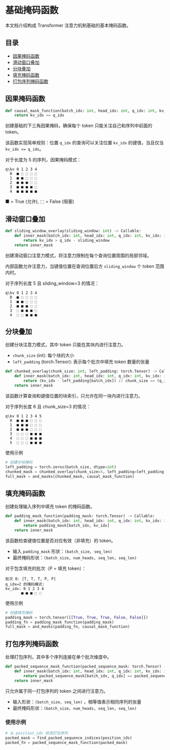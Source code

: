 # 基础掩码函数

本文档介绍构成 Transformer 注意力机制基础的基本掩码函数。

## 目录
- [因果掩码函数](#因果掩码函数)
- [滑动窗口叠加](#滑动窗口叠加)
- [分块叠加](#分块叠加)
- [填充掩码函数](#填充掩码函数)
- [打包序列掩码函数](#打包序列掩码函数)

## 因果掩码函数

```python
def causal_mask_function(batch_idx: int, head_idx: int, q_idx: int, kv_idx: int) -> bool:
    return kv_idx <= q_idx
```

创建基础的下三角因果掩码，确保每个 token 只能关注自己和序列中前面的 token。

该函数实现简单规则：位置 `q_idx` 的查询可以关注位置 `kv_idx` 的键值，当且仅当 `kv_idx <= q_idx`。

对于长度为 5 的序列，因果掩码模式：
```
q\kv 0 1 2 3 4
  0  ■ ⬚ ⬚ ⬚ ⬚
  1  ■ ■ ⬚ ⬚ ⬚
  2  ■ ■ ■ ⬚ ⬚
  3  ■ ■ ■ ■ ⬚
  4  ■ ■ ■ ■ ■
```
■ = True (允许), ⬚ = False (阻塞)


## 滑动窗口叠加

```python
def sliding_window_overlay(sliding_window: int) -> Callable:
    def inner_mask(batch_idx: int, head_idx: int, q_idx: int, kv_idx: int) -> bool:
        return kv_idx > q_idx - sliding_window
    return inner_mask
```

创建滑动窗口注意力模式，将注意力限制在每个查询位置周围的局部邻域。

内部函数允许注意力，当键值位置在查询位置后方 `sliding_window` 个 token 范围内时。

对于序列长度 5 且 sliding_window=3 的情况：
```
q\kv 0 1 2 3 4
  0  ■ ⬚ ⬚ ⬚ ⬚
  1  ■ ■ ⬚ ⬚ ⬚
  2  ■ ■ ■ ⬚ ⬚
  3  ⬚ ■ ■ ■ ⬚
  4  ⬚ ⬚ ■ ■ ■
```

## 分块叠加

创建分块注意力模式，其中 token 只能在其块内进行注意力。

- `chunk_size` (int): 每个块的大小
- `left_padding` (torch.Tensor): 表示每个批次中填充 token 数量的张量

```python
def chunked_overlay(chunk_size: int, left_padding: torch.Tensor) -> Callable:
    def inner_mask(batch_idx: int, head_idx: int, q_idx: int, kv_idx: int) -> bool:
        return (kv_idx - left_padding[batch_idx]) // chunk_size == (q_idx - left_padding[batch_idx]) // chunk_size
    return inner_mask
```

该函数计算查询和键值位置的块索引，只允许在同一块内进行注意力。

对于序列长度 6 且 chunk_size=3 的情况：
```
q\kv 0 1 2 3 4 5
  0  ■ ■ ■ ⬚ ⬚ ⬚
  1  ■ ■ ■ ⬚ ⬚ ⬚
  2  ■ ■ ■ ⬚ ⬚ ⬚
  3  ⬚ ⬚ ⬚ ■ ■ ■
  4  ⬚ ⬚ ⬚ ■ ■ ■
  5  ⬚ ⬚ ⬚ ■ ■ ■
```

使用示例
```python
# 创建分块掩码
left_padding = torch.zeros(batch_size, dtype=int)
chunked_mask = chunked_overlay(chunk_size=4, left_padding=left_padding)
full_mask = and_masks(chunked_mask, causal_mask_function)
```

## 填充掩码函数

创建处理输入序列中填充 token 的掩码函数。

```python
def padding_mask_function(padding_mask: torch.Tensor) -> Callable:
    def inner_mask(batch_idx: int, head_idx: int, q_idx: int, kv_idx: int) -> bool:
        return padding_mask[batch_idx, kv_idx]
    return inner_mask
```

该函数检查键值位置是否对应有效（非填充）的 token。

- 输入 `padding_mask` 形状：`(batch_size, seq_len)`
- 最终掩码形状：`(batch_size, num_heads, seq_len, seq_len)`

对于包含填充的批次（P = 填充 token）：
```
批次 0: [T, T, T, P, P]
q_idx=2 的掩码模式:
kv_idx: 0 1 2 3 4
       ■ ■ ■ ⬚ ⬚
```

使用示例
```python
# 创建填充掩码
padding_mask = torch.tensor([[True, True, True, False, False]])
padding_fn = padding_mask_function(padding_mask)
full_mask = and_masks(padding_fn, causal_mask_function)
```

## 打包序列掩码函数

处理打包序列，其中多个序列连接在单个批次维度中。

```python
def packed_sequence_mask_function(packed_sequence_mask: torch.Tensor) -> Callable:
    def inner_mask(batch_idx: int, head_idx: int, q_idx: int, kv_idx: int) -> bool:
        return packed_sequence_mask[batch_idx, q_idx] == packed_sequence_mask[batch_idx, kv_idx]
    return inner_mask
```

只允许属于同一打包序列的 token 之间进行注意力。

- 输入形状：`(batch_size, seq_len)` ，相等值表示相同序列的张量
- 最终掩码形状：`(batch_size, num_heads, seq_len, seq_len)`

### 使用示例
```python
# 从 position_ids 检测打包序列
packed_mask = find_packed_sequence_indices(position_ids)
packed_fn = packed_sequence_mask_function(packed_mask)
```